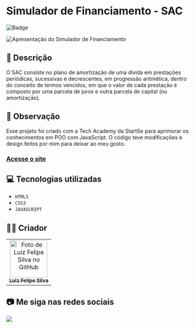 # Simulador de Financiamento - SAC
![Badge](http://img.shields.io/static/v1?label=STATUS&message=CONCLUIDO&color=GREEN&style=for-the-badge)             

<img src="https://github.com/luizfelipe9627/simulador-de-financiamento/blob/main/assets/image/apresentacao.gif" alt="Apresentação do Simulador de Financiamento">

## 📄 Descrição
O SAC consiste no plano de amortização de uma dívida em prestações periódicas, sucessivas e decrescentes, em progressão aritmética, dentro do conceito de termos vencidos, em que o valor de cada prestação é composto por uma parcela de juros e outra parcela de capital (ou amortização).

## 📑 Observação
Esse projeto foi criado com a Tech Academy da StartSe para aprimorar os conhecimentos em POO com JavaScript. O código teve modificações e design feitos por mim para deixar ao meu gosto.

### <a href="https://luizfelipe9627-simulador-sac.netlify.app">Acesse o site</a>

## 💻 Tecnologias utilizadas

- ``HTML5``
- ``CSS3``
- ``JAVASCRIPT``

## 🧑‍💻 Criador

<table>
  <tr>
    <td align="center">
      <a href="https://github.com/luizfelipe9627">
        <img src="https://github.com/luizfelipe9627.png" width="100px;" alt="Foto de Luiz Felipe Silva no GitHub"/><br>
        <sub>
          <b>Luiz Felipe Silva</b>
        </sub>
      </a>
    </td>
  </tr>
</table>

## 📷 Me siga nas redes sociais<br>

<p align="left">
  <a href="https://www.linkedin.com/in/luizfelipe9627/" target="_blank"><img src="https://img.shields.io/badge/-LinkedIn-%230077B5?style=for-the-badge&logo=linkedin&logoColor=white"></a>
</p>
